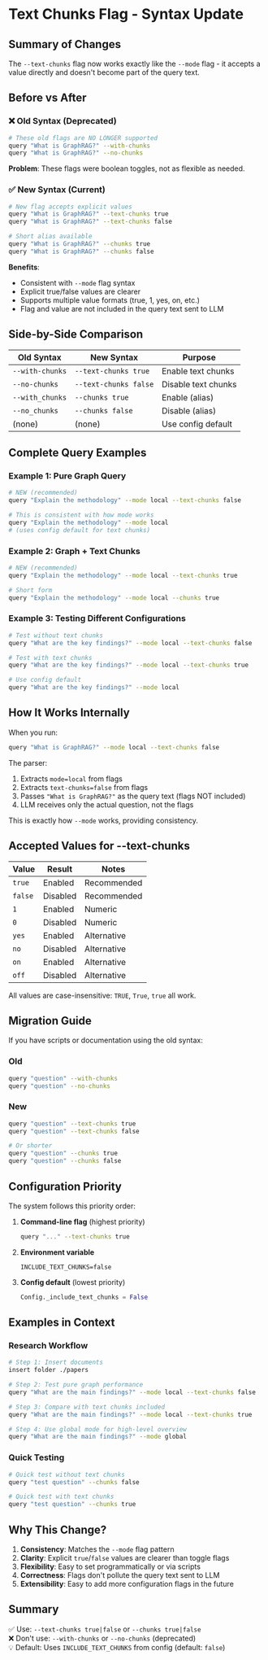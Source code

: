 # Text Chunks Flag - Syntax Update

## Summary of Changes

The `--text-chunks` flag now works exactly like the `--mode` flag - it accepts a value directly and doesn't become part of the query text.

## Before vs After

### ❌ Old Syntax (Deprecated)
```bash
# These old flags are NO LONGER supported
query "What is GraphRAG?" --with-chunks
query "What is GraphRAG?" --no-chunks
```

**Problem**: These flags were boolean toggles, not as flexible as needed.

### ✅ New Syntax (Current)
```bash
# New flag accepts explicit values
query "What is GraphRAG?" --text-chunks true
query "What is GraphRAG?" --text-chunks false

# Short alias available
query "What is GraphRAG?" --chunks true
query "What is GraphRAG?" --chunks false
```

**Benefits**: 
- Consistent with `--mode` flag syntax
- Explicit true/false values are clearer
- Supports multiple value formats (true, 1, yes, on, etc.)
- Flag and value are not included in the query text sent to LLM

## Side-by-Side Comparison

| Old Syntax | New Syntax | Purpose |
|------------|-----------|---------|
| `--with-chunks` | `--text-chunks true` | Enable text chunks |
| `--no-chunks` | `--text-chunks false` | Disable text chunks |
| `--with_chunks` | `--chunks true` | Enable (alias) |
| `--no_chunks` | `--chunks false` | Disable (alias) |
| (none) | (none) | Use config default |

## Complete Query Examples

### Example 1: Pure Graph Query
```bash
# NEW (recommended)
query "Explain the methodology" --mode local --text-chunks false

# This is consistent with how mode works
query "Explain the methodology" --mode local
# (uses config default for text chunks)
```

### Example 2: Graph + Text Chunks
```bash
# NEW (recommended)
query "Explain the methodology" --mode local --text-chunks true

# Short form
query "Explain the methodology" --mode local --chunks true
```

### Example 3: Testing Different Configurations
```bash
# Test without text chunks
query "What are the key findings?" --mode local --text-chunks false

# Test with text chunks
query "What are the key findings?" --mode local --text-chunks true

# Use config default
query "What are the key findings?" --mode local
```

## How It Works Internally

When you run:
```bash
query "What is GraphRAG?" --mode local --text-chunks false
```

The parser:
1. Extracts `mode=local` from flags
2. Extracts `text-chunks=false` from flags
3. Passes `"What is GraphRAG?"` as the query text (flags NOT included)
4. LLM receives only the actual question, not the flags

This is exactly how `--mode` works, providing consistency.

## Accepted Values for --text-chunks

| Value | Result | Notes |
|-------|--------|-------|
| `true` | Enabled | Recommended |
| `false` | Disabled | Recommended |
| `1` | Enabled | Numeric |
| `0` | Disabled | Numeric |
| `yes` | Enabled | Alternative |
| `no` | Disabled | Alternative |
| `on` | Enabled | Alternative |
| `off` | Disabled | Alternative |

All values are case-insensitive: `TRUE`, `True`, `true` all work.

## Migration Guide

If you have scripts or documentation using the old syntax:

### Old
```bash
query "question" --with-chunks
query "question" --no-chunks
```

### New
```bash
query "question" --text-chunks true
query "question" --text-chunks false

# Or shorter
query "question" --chunks true
query "question" --chunks false
```

## Configuration Priority

The system follows this priority order:

1. **Command-line flag** (highest priority)
   ```bash
   query "..." --text-chunks true
   ```

2. **Environment variable**
   ```env
   INCLUDE_TEXT_CHUNKS=false
   ```

3. **Config default** (lowest priority)
   ```python
   Config._include_text_chunks = False
   ```

## Examples in Context

### Research Workflow
```bash
# Step 1: Insert documents
insert folder ./papers

# Step 2: Test pure graph performance
query "What are the main findings?" --mode local --text-chunks false

# Step 3: Compare with text chunks included
query "What are the main findings?" --mode local --text-chunks true

# Step 4: Use global mode for high-level overview
query "What are the main findings?" --mode global
```

### Quick Testing
```bash
# Quick test without text chunks
query "test question" --chunks false

# Quick test with text chunks  
query "test question" --chunks true
```

## Why This Change?

1. **Consistency**: Matches the `--mode` flag pattern
2. **Clarity**: Explicit `true`/`false` values are clearer than toggle flags
3. **Flexibility**: Easy to set programmatically or via scripts
4. **Correctness**: Flags don't pollute the query text sent to LLM
5. **Extensibility**: Easy to add more configuration flags in the future

## Summary

✅ Use: `--text-chunks true|false` or `--chunks true|false`  
❌ Don't use: `--with-chunks` or `--no-chunks` (deprecated)  
💡 Default: Uses `INCLUDE_TEXT_CHUNKS` from config (default: `false`)

